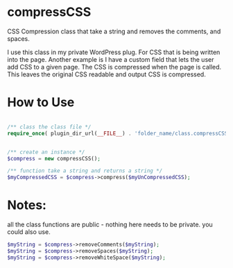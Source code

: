 compressCSS
===========

CSS Compression class that take a string and removes the comments, and spaces.

I use this class in my private WordPress plug. For CSS that is being written into the page. Another example is I have a custom field that lets the user add CSS to a given page. The CSS is compressed when the page is called. This leaves the original CSS readable and output CSS is compressed. 

How to Use
==========
```php

/** class the class file */
require_once( plugin_dir_url(__FILE__) . 'folder_name/class.compressCSS.inc' );


/** create an instance */
$compress = new compressCSS();

/** function take a string and returns a string */
$myCompressedCSS = $compress->compress($myUnCompressedCSS);

```

Notes:
======

all the class functions are public - nothing here needs to be private.
you could also use.
```php
$myString = $compress->removeComments($myString);
$myString = $compress->removeSpaces($myString);
$myString = $compress->removeWhiteSpace($myString);
```
